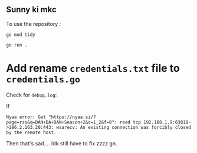 ## Sunny ki mkc

To use the repository : 

`go mod tidy`

`go run .`


# Add rename `credentials.txt` file to `credentials.go`


Check for `debug.log`: 

If 

`Nyaa error: Get "https://nyaa.si/?page=rss&q=DAN+DA+DAN+Season+2&c=1_2&f=0": read tcp 192.168.1.9:63818->186.2.163.20:443: wsarecv: An existing connection was forcibly closed by the remote host.`

Then that's sad.... Idk still have to fix zzzz gn.

